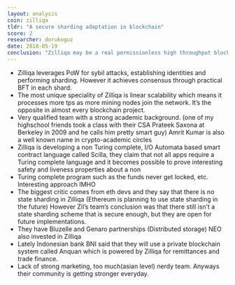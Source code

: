 ```yaml
---
layout: analysis
coin: zilliqa
tldr: "A secure sharding adaptation in blockchain"
score: 2
researcher: dorukoguz
date: 2018-05-19
conclusion: "Zilliqa may be a real permissionless high throughput blockchain solution with its unique linear scalability. I expect an ADA like run from it when its mainnet release approaches (sometime in q3) %5-10 of all portfolio can be invested imho (mine is %11)"
---
```


- Zilliqa leverages PoW for sybil attacks, establishing identities and performing sharding. However it achieves consensus through practical BFT in each shard.
- The most unique speciality of Zilliqa is linear scalability which means it processes more tps as more mining nodes join the network. It’s the opposite in almost every blockchain project.
- Very qualified team with a strong academic background. (one of my highschool friends took a class with their CSA Prateek Saxona at Berkeley in 2009 and he calls him pretty smart guy) Amrit Kumar is also a well known name in crypto-academic circles
- Zilliqa is developing a non Turing complete, I/O Automata based smart contract language called Scilla, they claim that not all apps require a Turing complete language and it becomes possible to prove interesting safety and liveness properties about a non
- Turing complete program such as the funds never get locked, etc. Interesting approach IMHO
- The biggest critic comes from eth devs and they say that there is no state sharding in Zilliqa (Ethereum is planning to use state sharding in the future) However Zil’s team’s conclusion was that there still isn’t a state sharding scheme that is secure enough, but they are open for future implementations.
- They have Bluzelle and Genaro partnerships (Distributed storage) NEO also invested in Zilliqa
- Lately Indonesian bank BNI said that they will use a private blockchain system called Anquan which is powered by Zilliqa for remittances and trade finance.
- Lack of strong marketing, too much(asian level) nerdy team. Anyways their community is getting stronger everyday.
